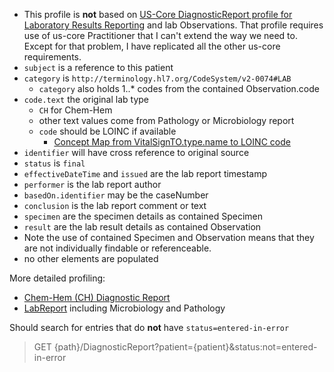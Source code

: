 
- This profile is **not** based on [US-Core DiagnosticReport profile for Laboratory Results Reporting](https://hl7.org/fhir/us/core/StructureDefinition-us-core-diagnosticreport-lab.html) and lab Observations. That profile requires use of us-core Practitioner that I can't extend the way we need to. Except for that problem, I have replicated all the other us-core requirements.
- `subject` is a reference to this patient
- `category` is `http://terminology.hl7.org/CodeSystem/v2-0074#LAB`
  - `category` also holds 1..* codes from the contained Observation.code
- `code.text` the original lab type
  - `CH` for Chem-Hem
  - other text values come from Pathology or Microbiology report
  - `code` should be LOINC if available
    - [Concept Map from VitalSignTO.type.name to LOINC code](ConceptMap-VF-VitalsCodes.html)
- `identifier` will have cross reference to original source
- `status` is `final`
- `effectiveDateTime` and `issued` are the lab report timestamp
- `performer` is the lab report author
- `basedOn.identifier` may be the caseNumber
- `conclusion` is the lab report comment or text
- `specimen` are the specimen details as contained Specimen
- `result` are the lab result details as contained Observation
- Note the use of contained Specimen and Observation means that they are not individually findable or referenceable.
- no other elements are populated

More detailed profiling:
- [Chem-Hem (CH) Diagnostic Report](StructureDefinition-VA.MHV.PHR.chReport.html) 
- [LabReport](StructureDefinition-VA.MHV.PHR.labReport.html) including Microbiology and Pathology

Should search for entries that do **not** have `status=entered-in-error`
> GET {path}/DiagnosticReport?patient={patient}&status:not=entered-in-error
